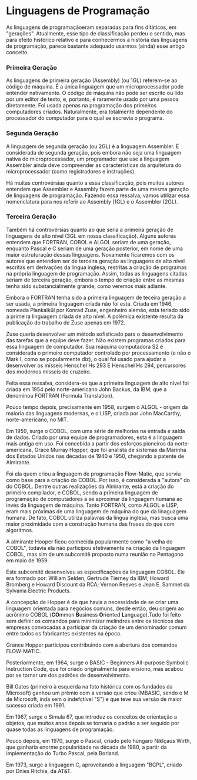 # Linguagens de Programação

As linguagens de programaçãoeram separadas para fins ditáticos, em "gerações". Atualmente, esse tipo de classificação perdeu o sentido, mas para efeito histórico relativo e para conhecermos a história das linguagens de programação, parece bastante adequado usarmos (ainda) esse antigo conceito.

### Primeira Geração

As linguagens de primeira geração (Assembly) (ou 1GL) referem-se ao código de máquina. É a única linguagem que um microprocessador pode entender nativamente. O código de máquina não pode ser escrito ou lido por um editor de texto, e, portanto, é raramente usado por uma pessoa diretamente. Foi usada apenas na programação dos primeiros computadores criados. Naturalmente, era totalmente dependente do processador do computador para o qual se escrevia o programa.

### Segunda Geração

A linguagem de segunda geração (ou 2GL) é a linguagem Assembler. É considerada de segunda geração, pois embora não seja uma linguagem nativa do microprocessador, um programador que use a linguagem Assembler ainda deve compreender as características da arquitetura do microprocessador (como registradores e instruções).

Há muitas controvérsias quanto a essa classificação, pois muitos autores entendem que Assembler e Assembly fazem parte de uma mesma geração de linguagens de programação. Fazendo essa ressalva, vamos utilizar essa nomenclatura para nos referir ao Assembly (1GL) e o Assembler (2GL).

### Terceira Geração

Também há controvérsias quanto ao que seria a primeira geração de linguagens de alto nível (3GL em nossa classificação). Alguns autores entendem que FORTRAN, COBOL e ALGOL seriam de uma geração, enquanto Pascal e C seriam de uma geração posterior, em nome de uma maior estruturação dessas linguagens. Novamente ficaremos com os autores que entendem ser de terceira geração as linguagens de alto nível escritas em derivações da língua inglesa, restritas a criação de programas na própria linguagem de programação. Assim, todas as linguagens citadas seriam de terceira geração, embora o tempo de criação entre as mesmas tenha sido substancialmente grande, como veremos mais adiante.

Embora o FORTRAN tenha sido a primeira linguagem de teceira geração a ser usada, a primeira linguagem criada não foi esta. Criada em 1946, nomeada Plankalkül por Konrad Zuse, engenheiro alemão, esta teriado sido a primeira linguagem criada de alto nível. A polêmica existente resulta da publicação do trabalho de Zuse apenas em 1972.

Zuse queria desenvolver um método sofisticado para o desenvolvimento das tarefas que a equipe deve fazer. Não existem programas criados para essa linguagem de computador. Sua máquina computadora S2 é considerada o primeiro computador controlado por processamento (e não o Mark I, como se popularmente diz), o qual foi usado para ajudar a desenvolver os mísseis Henschel Hs 293 E Henschel Hs 294, percursores dos modernos mísseis de cruzeiro.

Feita essa ressalva, considera-se que a primeira linguagem de alto nível foi criada em 1954 pelo norte-americano John Backus, da IBM, que a denominou FORTRAN (Formula Translation).

Pouco tempo depois, precisamente em 1958, surgem o ALGOL - origem da maioria das linguagens modernas, e o LISP, criada por John MacCarthy, norte-americano, no MIT.

Em 1959, surge o COBOL, com uma série de melhorias na entrada e saída de dados. Criado por uma equipe de programadores, esta é a linguagem mais antiga em uso. Foi concebida a partir dos esforços pioneiros da norte-americana, Grace Murray Hopper, que foi analista de sistemas da Marinha dos Estados Unidos nas décadas de 1940 e 1950, chegando à patente de Almirante.

Foi ela quem criou a linguagem de programação Flow-Matic, que serviu como base para a criação do COBOL. Por isso, é considerada a "autora" do do COBOL. Dentre outras realizações da Almirante, está a criação do primeiro compilador, e COBOL, sendo a primeira linguagem de programação de computadores a se aproximar da linguagem humana ao invés da linguagem de máquina. Tanto FORTRAN, como ALGOL e LISP, eram mais próximas de uma linguagem de máquina do que da linaguagem humana. De fato, COBOL utiliza palavras da língua inglesa, mas busca uma maior proximidade com a construção humana das frases do que com algoritmos.

A almirante Hooper ficou conhecida popularmente como "a velha do COBOL", todavia ela não participou efetivamente na criação da linguagem COBOL, mas sim de um subcomitê proposto numa reunião no Pentagono em maio de 1959.

Este subcomitê desenvolveu as especificações da linguagem COBOL. Ele era formado por: William Selden, Gertrude Tierney da IBM; Howard Bromberg e Howard Discount da RCA; Vernon Reeves e Jean E. Sammet da Sylvania Electric Products.

A concepção de Hopper é de que havia a necessidade de se criar uma linguagem orientada para negócios comuns, desde então, deu origem ao acrônimo COBOL (**CO**mmon **B**usiness **O**riented **L**anguage).Tudo foi feito sem definir os comandos para minimizar melindres entre os técnicos das empresas convocadas a participar da criação de um denominador comum entre todos os fabricantes existentes na época.

Grance Hopper participou contribuindo com a abertura dos comandos FLOW-MATIC.

Posteriormente, em 1964, surge o BASIC - Beginners All-purpose Symbolic Instruction Code, que foi criado originalmente para ensiono, mas acabou por se tornar um dos padrões de desenvolvimento.

Bill Gates (primeiro à esquerda na foto histórica com os fundados da Microsoft) ganhou um prêmio com a versão que criou (MBASIC, sendo o M de Microsoft, inda sem o indefctível "S") e que teve sua versão de maior sucesso criada em 1991.

Em 1967, surge o Simula 67, que introduz os conceitos de orientação a objetos, que muitos anos depois se tornaria o padrão a ser seguido por quase todas as linguagens de programação.

Pouco depois, em 1970, surge o Pascal, criado pelo húngaro Niklçaus Wirth, que ganharia enorme popularidade na década de 1980, a partir da implementação do Turbo Pascal, pela Borland.

Em 1973, surge a linguagem C, aproveitando a linguagem "BCPL", criado por Dnies Ritchie, da AT&T.